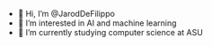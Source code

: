 - 👋 Hi, I’m @JarodDeFilippo
- 👀 I’m interested in AI and machine learning  
- 🌱 I’m currently studying computer science at ASU

<!---
JarodDeFilippo/JarodDeFilippo is a ✨ special ✨ repository because its `README.md` (this file) appears on your GitHub profile.
You can click the Preview link to take a look at your changes.
--->
